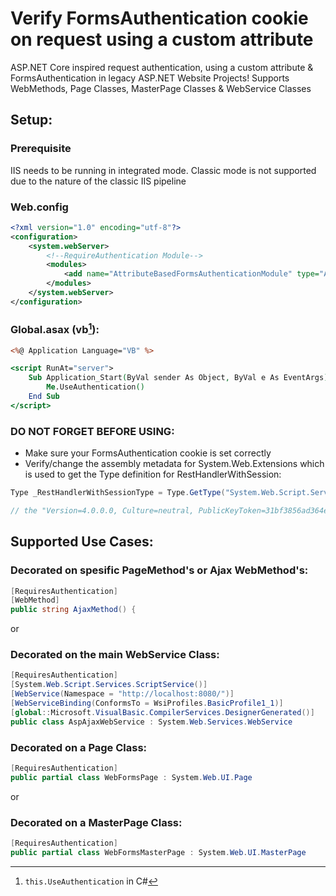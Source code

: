 # Verify FormsAuthentication cookie on request using a custom attribute

ASP.NET Core inspired request authentication, using a custom attribute & FormsAuthentication in legacy ASP.NET Website Projects!
Supports WebMethods, Page Classes, MasterPage Classes & WebService Classes

##  Setup:

### Prerequisite
IIS needs to be running in integrated mode. 
Classic mode is not supported due to the nature of the classic IIS pipeline

### Web.config
```xml
<?xml version="1.0" encoding="utf-8"?>
<configuration>
    <system.webServer>
        <!--RequireAuthentication Module-->
        <modules>
            <add name="AttributeBasedFormsAuthenticationModule" type="AttributeBasedFormsAuthenticationModule" preCondition="integratedMode" />
        </modules>
    </system.webServer>
</configuration>

```

### Global.asax (vb[^1]):
```asp
<%@ Application Language="VB" %>

<script RunAt="server">
    Sub Application_Start(ByVal sender As Object, ByVal e As EventArgs)
        Me.UseAuthentication()
    End Sub
</script>
```
[^1]: `this.UseAuthentication` in C#

### DO NOT FORGET BEFORE USING: 

* Make sure your FormsAuthentication cookie is set correctly 
* Verify/change the assembly metadata for System.Web.Extensions which is used to get the Type definition for RestHandlerWithSession:
```csharp
Type _RestHandlerWithSessionType = Type.GetType("System.Web.Script.Services.RestHandlerWithSession, System.Web.Extensions, Version=4.0.0.0, Culture=neutral, PublicKeyToken=31bf3856ad364e35");

// the "Version=4.0.0.0, Culture=neutral, PublicKeyToken=31bf3856ad364e35" part must match YOUR spesific scenario
```

## Supported Use Cases:

### Decorated on spesific PageMethod's or Ajax WebMethod's:

```csharp 
[RequiresAuthentication]
[WebMethod]
public string AjaxMethod() {
``` 
or
### Decorated on the main WebService Class:
```csharp 
[RequiresAuthentication]
[System.Web.Script.Services.ScriptService()]
[WebService(Namespace = "http://localhost:8080/")]
[WebServiceBinding(ConformsTo = WsiProfiles.BasicProfile1_1)]
[global::Microsoft.VisualBasic.CompilerServices.DesignerGenerated()]
public class AspAjaxWebService : System.Web.Services.WebService
```

### Decorated on a Page Class:
```csharp 
[RequiresAuthentication]
public partial class WebFormsPage : System.Web.UI.Page
```
or
### Decorated on a MasterPage Class:
```csharp 
[RequiresAuthentication]
public partial class WebFormsMasterPage : System.Web.UI.MasterPage
```
